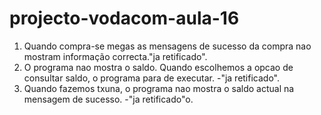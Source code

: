 # projecto-vodacom-aula-16

1. Quando compra-se megas as mensagens de sucesso da compra nao mostram informação correcta."ja retificado".
2. O programa nao mostra o saldo. Quando escolhemos a opcao de consultar saldo, o programa para de executar.  -"ja retificado".
3. Quando fazemos txuna, o programa nao mostra o saldo actual na mensagem de sucesso.
  -"ja retificado"o.
